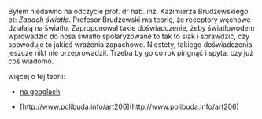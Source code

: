 Byłem niedawno na odczycie prof. dr hab. inż. Kazimierza Brudzewskiego pt:
*Zapach światła*. Profesor Brudzewski ma teorię, że receptory węchowe działają na światło. Zaproponował takie doświadczenie, żeby światłowodem wprowadzić do nosa światło spolaryzowane to tak to siak i sprawdzić, czy spowoduje to jakieś wrażenia zapachowe. Niestety, takiego doświadczenia jeszcze nikt nie przeprowadził. Trzeba by go co rok pingnąć i spyta, czy już coś wiadomo.

więcej o tej teorii:

* [na googlach](http://www.google.com/search?q=zapach+%C5%9Bwiat%C5%82a)

* [http://www.polibuda.info/art206](http://www.polibuda.info/art206)


